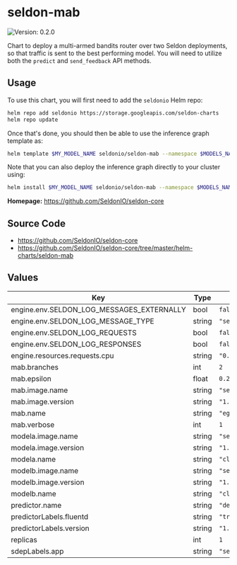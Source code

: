 # seldon-mab

![Version: 0.2.0](https://img.shields.io/static/v1?label=Version&message=0.2.0&color=informational&style=flat-square)

Chart to deploy a multi-armed bandits router over two Seldon deployments, so
that traffic is sent to the best performing model.
You will need to utilize both the `predict` and `send_feedback` API methods.

## Usage

To use this chart, you will first need to add the `seldonio` Helm repo:

```bash
helm repo add seldonio https://storage.googleapis.com/seldon-charts
helm repo update
```

Once that's done, you should then be able to use the inference graph template as:

```bash
helm template $MY_MODEL_NAME seldonio/seldon-mab --namespace $MODELS_NAMESPACE
```

Note that you can also deploy the inference graph directly to your cluster
using:

```bash
helm install $MY_MODEL_NAME seldonio/seldon-mab --namespace $MODELS_NAMESPACE
```

**Homepage:** <https://github.com/SeldonIO/seldon-core>

## Source Code

* <https://github.com/SeldonIO/seldon-core>
* <https://github.com/SeldonIO/seldon-core/tree/master/helm-charts/seldon-mab>

## Values

| Key | Type | Default | Description |
|-----|------|---------|-------------|
| engine.env.SELDON_LOG_MESSAGES_EXTERNALLY | bool | `false` |  |
| engine.env.SELDON_LOG_MESSAGE_TYPE | string | `"seldon.message.pair"` |  |
| engine.env.SELDON_LOG_REQUESTS | bool | `false` |  |
| engine.env.SELDON_LOG_RESPONSES | bool | `false` |  |
| engine.resources.requests.cpu | string | `"0.1"` |  |
| mab.branches | int | `2` |  |
| mab.epsilon | float | `0.2` |  |
| mab.image.name | string | `"seldonio/mab_epsilon_greedy"` |  |
| mab.image.version | string | `"1.14.0"` |  |
| mab.name | string | `"eg-router"` |  |
| mab.verbose | int | `1` |  |
| modela.image.name | string | `"seldonio/mock_classifier"` |  |
| modela.image.version | string | `"1.14.0"` |  |
| modela.name | string | `"classifier-1"` |  |
| modelb.image.name | string | `"seldonio/mock_classifier"` |  |
| modelb.image.version | string | `"1.14.0"` |  |
| modelb.name | string | `"classifier-2"` |  |
| predictor.name | string | `"default"` |  |
| predictorLabels.fluentd | string | `"true"` |  |
| predictorLabels.version | string | `"1.14.0"` |  |
| replicas | int | `1` |  |
| sdepLabels.app | string | `"seldon"` |  |
